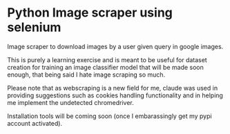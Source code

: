 # Python Image scraper using selenium
Image scraper to download images by a user given query in google images.

This is purely a learning exercise and is meant to be useful for dataset creation for training an image classifier model that will be made soon enough, that being said I hate image scraping so much.

Please note that as webscraping is a new field for me, claude was used in providing suggestions such as cookies handling functionality and in helping me implement the undetected chromedriver.

Installation tools will be coming soon (once I embarassingly get my pypi account activated).
